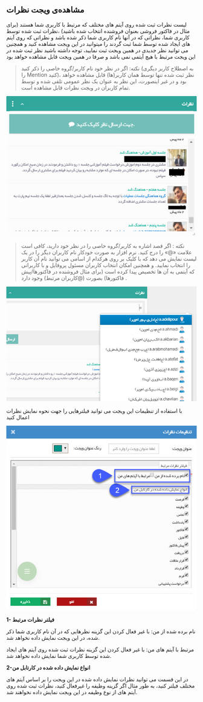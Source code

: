 ﻿##  مشاهده‌ی ویجت نظرات  
 

لیست نظرات ثبت شده روی آیتم های مختلف که مرتبط با کاربری شما هستند (برای مثال در فاکتور فروشی بعنوان فروشنده انتخاب شده باشید) ،نظرات ثبت شده توسط کاربری شما، نظراتی که در آنها نام کاربری شما ذکر شده باشد و نظراتی که روی آیتم های ایجاد شده توسط شما ثبت گردند را میتوانید در این ویجت مشاهده کنید و همچنین می توانید نظر جدیدی در همین ویجت ثبت نمایید، توجه داشته باشید نظر ثبت شده در این ویجت مرتبط با هیچ آیتمی نمی باشد و صرفا در همین ویجت قابل مشاهده خواهد بود

> نکته: اگر در نظر خود نام کاربر/گروه خاصی را ذکر کنید (به اصطلاح کاربر دیگری را Mention کنید)، نظر ثبت شده تنها توسط همان کاربر(ها) قابل مشاهده خواهد بود و در غیر اینصورت، این نظر به عنوان یک نظر عمومی تلقی شده و توسط تمام کاربران در ویجت نظرات قابل مشاهده است.

![](CommentsWidget.jpg)

> نکته : اگر قصد اشاره به کاربر/گروه خاصی را در نظر خود دارید، کافی است علامت «@» را درج کنید. نرم افزار به صورت خودکار نام کاربران دیگر را در یک لیست نمایش می دهد که با کلیک بر روی هرکدام از اسامی می توانید نام آن کاربر را انتخاب نمایید.  و همچنین امکان انتخاب کاربران مسئول پروفایل  و با کاربرانی که آیتمی به آن ها تخصیص پیدا کرده است (برای مثال فروشنده در فاکتورها/پیش فاکتورها) بصورت (@کاربران مرتبط) وجود دارد .


![](Mention.jpg)

با استفاده از تنظیمات این ویجت می توانید فیلترهایی را جهت نحوه نمایش نظرات اعمال کنید

![](CommentsSetting.jpg)

**1- فیلتر نظرات مرتبط**

نام برده شده از من: با غیر فعال کردن این گزینه نظرهایی که در آن نام کاربری شما ذکر شده، در این ویجت نمایش داده نخواهد شد.

مرتبط با آیتم های من: با غیر فعال کردن این گزینه نظرات ثبت شده روی آیتم های ایجاد شده توسط کاربری شما نمایش داده نخواهد شد.

**2-انواع نمایش داده شده در کارتابل من**

در این قسمت می توانید نظرات نمایش داده شده در این ویجت را بر اساس آیتم های مختلف فیلتر کنید، به طور مثال اگر گزینه وظیفه را غیرفعال کنید، نظرات ثبت شده روی آیتم های از نوع وظیفه در این ویجت نمایش داده نخواهند شد.
